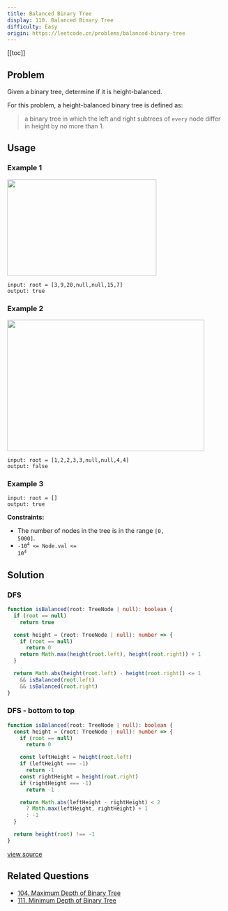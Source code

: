 ```yaml
---
title: Balanced Binary Tree
display: 110. Balanced Binary Tree
difficulty: Easy
origin: https://leetcode.cn/problems/balanced-binary-tree
---
```


[[toc]]

## Problem

Given a binary tree, determine if it is height-balanced.

For this problem, a height-balanced binary tree is defined as:

> a binary tree in which the left and right subtrees of `every` node differ in height by no more than 1.

## Usage

### Example 1

<img alt="" src="https://assets.leetcode.com/uploads/2020/10/06/balance_1.jpg" style="width: 342px; height: 221px;" />

```
input: root = [3,9,20,null,null,15,7]
output: true
```

### Example 2

<img alt="" src="https://assets.leetcode.com/uploads/2020/10/06/balance_2.jpg" style="width: 452px; height: 301px;" />

```
input: root = [1,2,2,3,3,null,null,4,4]
output: false
```

### Example 3

```
input: root = []
output: true
```


**Constraints:**

- The number of nodes in the tree is in the range <code>[0, 5000]</code>.
- <code>-10<sup>4</sup> &lt;= Node.val &lt;= 10<sup>4</sup></code>


## Solution

### DFS

```ts
function isBalanced(root: TreeNode | null): boolean {
  if (root == null)
    return true

  const height = (root: TreeNode | null): number => {
    if (root == null)
      return 0
    return Math.max(height(root.left), height(root.right)) + 1
  }

  return Math.abs(height(root.left) - height(root.right)) <= 1
    && isBalanced(root.left)
    && isBalanced(root.right)
}
```

### DFS - bottom to top

```ts
function isBalanced(root: TreeNode | null): boolean {
  const height = (root: TreeNode | null): number => {
    if (root == null)
      return 0

    const leftHeight = height(root.left)
    if (leftHeight === -1)
      return -1
    const rightHeight = height(root.right)
    if (rightHeight === -1)
      return -1

    return Math.abs(leftHeight - rightHeight) < 2
      ? Math.max(leftHeight, rightHeight) + 1
      : -1
  }

  return height(root) !== -1
}
```

[view source](https://leetcode.cn/problems/balanced-binary-tree)

## Related Questions

- [104. Maximum Depth of Binary Tree](/structures/tree/104)
- [111. Minimum Depth of Binary Tree](/structures/tree/111)
